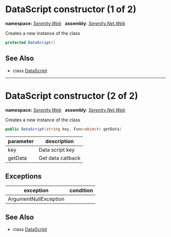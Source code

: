 # DataScript constructor (1 of 2)
**namespace:** *[Serenity.Web](../../README.md#serenity.web-namespace)*   **assembly**: *[Serenity.Net.Web](../../README.md)*

Creates a new instance of the class

```csharp
protected DataScript()
```

## See Also

* class [DataScript](../DataScript.md)

---

# DataScript constructor (2 of 2)
**namespace:** *[Serenity.Web](../../README.md#serenity.web-namespace)*   **assembly**: *[Serenity.Net.Web](../../README.md)*

Creates a new instance of the class

```csharp
public DataScript(string key, Func<object> getData)
```

| parameter | description |
| --- | --- |
| key | Data script key |
| getData | Get data callback |

## Exceptions

| exception | condition |
| --- | --- |
| ArgumentNullException |  |

## See Also

* class [DataScript](../DataScript.md)